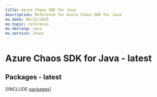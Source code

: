 ```yaml
---
title: Azure Chaos SDK for Java
description: Reference for Azure Chaos SDK for Java
ms.date: 08/11/2025
ms.topic: reference
ms.devlang: java
ms.service: chaos
---
```

# Azure Chaos SDK for Java - latest
## Packages - latest
[!INCLUDE [packages](chaos-index.md)]